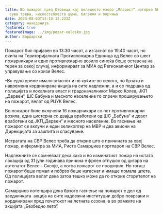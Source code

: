 ```yaml
---
title: Во пожарот пред Отовица кај велешкото езеро „Младост“ изгореа 50 хектари
  сува трева, нискостеблеста шума, багреми и борчиња
date: 2023-08-03T13:10:13.233Z
category: македонија
featured: true
featuredImage: ../img/pozar-velesko.jpg
author: Вардарски
---
```

Пожарот бил пријавен во 13:30 часот, а изгаснат во 19:40 часот, но екипа на Територијалната Противпожарна Единица од Велес со шест пожарникари и едно противпожарно возило синоќа беше оставена на  терен за секој случај, информираат за МИА од Регионалниот Центар за управување со кризи Велес.

\-Во едно време имало опаснот и по куќите во селото, но брзата и навремена кординирана акција на сите надлежни, а и со подршка од полицијата и локалната власт и градоначалникот Марко Колев, ЈКП „Дервен“, ШС Бабуна и месното население го спречи проширувањето на пожарот, велат од РЦУК Велес.

Во пожарот биле вклучени 16 пожарникари со пет противпожарни возила, една цистерна со двајца вработени од ШС „Бабуна“ и девет вработени од ЈКП„Дервен“ и месното население. Во гаснење на пожарот се вклучи и еден хеликоптер на МВР и два авиони на Дирекцијата за заштита и спасување.

Истрагата на СВР Велес треба да открие што е причината за овој пожар, информира за МИА, Ристе Самарџиев портпарол на СВР Велес.

Надлежните се сомневаат дека како и во изминатиот пожар на истата локација од 31 јули годинава причина е фрлен отпушок од цигара на автопатот Велес – Скопје, а потоа пожарот се проширил. Но тогаш  пожарот беше помал и побрзо беше изгаснат и имаше помала штета. Од полицијата велат дека затоа тешко може да го открие сторителот на пожарот.

Самарџиев потенцира дека брзото гаснење на пожарот е дел од заедничката  акција на сите надлежни институции добро поврзани и кординирани пред почетокот на летната сезона, а во рамките на акцијата „Безбедно лето“.
